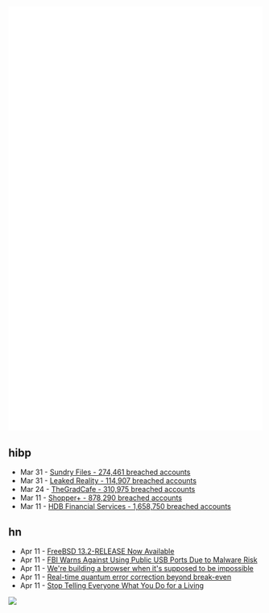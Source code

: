 ![Metrics](https://raw.githubusercontent.com/phixion/phixion/master/metrics.svg)

## hibp

<!--
for https://github.com/phixion/phixion/blob/main/.github/workflows/feeds.yml
-->
<!--START_SECTION:haveibeenpwnd-->
- Mar 31 - [Sundry Files - 274,461 breached accounts](https://haveibeenpwned.com/PwnedWebsites#SundryFiles)
- Mar 31 - [Leaked Reality - 114,907 breached accounts](https://haveibeenpwned.com/PwnedWebsites#LeakedReality)
- Mar 24 - [TheGradCafe - 310,975 breached accounts](https://haveibeenpwned.com/PwnedWebsites#TheGradCafe)
- Mar 11 - [Shopper+ - 878,290 breached accounts](https://haveibeenpwned.com/PwnedWebsites#ShopperPlus)
- Mar 11 - [HDB Financial Services - 1,658,750 breached accounts](https://haveibeenpwned.com/PwnedWebsites#HDBFinancialServices)
<!--END_SECTION:haveibeenpwnd-->

## hn

<!--
for https://github.com/phixion/phixion/blob/main/.github/workflows/feeds.yml
-->
<!--START_SECTION:hn-->
- Apr 11 - [FreeBSD 13.2-RELEASE Now Available](https://www.freebsd.org/releases/13.2R/relnotes/)
- Apr 11 - [FBI Warns Against Using Public USB Ports Due to Malware Risk](https://www.macrumors.com/2023/04/10/fbi-malware-public-usb-port-warning/)
- Apr 11 - [We&#x27;re building a browser when it&#x27;s supposed to be impossible](https://awesomekling.substack.com/p/how-were-building-a-browser-when)
- Apr 11 - [Real-time quantum error correction beyond break-even](https://www.nature.com/articles/s41586-023-05782-6)
- Apr 11 - [Stop Telling Everyone What You Do for a Living](https://www.wsj.com/articles/stop-telling-everyone-what-you-do-for-a-living-5daa8fc9)
<!--END_SECTION:hn-->

<!--
for https://yhype.me
-->
![](https://hit.yhype.me/github/profile?user_id=13013670)
